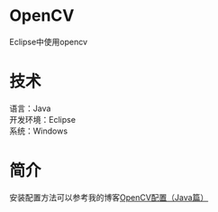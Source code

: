 # OpenCV
Eclipse中使用opencv
# 技术
语言：Java  
开发环境：Eclipse  
系统：Windows  
# 简介
安装配置方法可以参考我的博客[OpenCV配置（Java篇）](http://blog.sina.com.cn/s/blog_6f7265cf0101nsp8.html)
